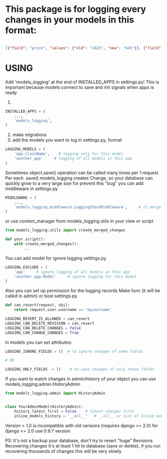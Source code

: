 # This package is for logging every changes in your models in this format:
```json

[{"field": "price", "values": {"old": "2425", "new": "645"}}, {"field": "price_final", "values": {"old": "2425", "new": "645"}}]
```

# USING
Add 'models_logging' at the end of INSTALLED_APPS in settings.py!
This is important because models connect to save and init signals when apps is ready

1.
```python
INSTALLED_APPS = (
    ...,
    'models_logging',
)
```

2. make migrations
3. add the models you want to log in settings.py, format:
```python
LOGGING_MODELS = (
    'app.ClassName',    # logging only for this model
    'another_app'     # logging of all models in this app
)
```

Sometimes object.save() operation can be called many times per 1 request.
Per each .save() models_logging creates Change, so your database can quickly grow to a very large size
for prevent this "bug" you can add middleware in settings.py
```python
MIDDLEWARE = (
    ...,
    'models_logging.middleware.LoggingStackMiddleware',     # it merge all changes of object per request
)
```

or use context_manager from models_logging.utils in your view or script
```python
from models_logging.utils import create_merged_changes

def your_script():
    with create_merged_changes():
        ...
```


You can add model for ignore logging
settings.py
```python
LOGGING_EXCLUDE = (
    'app'     # ignore logging of all models in this app
    'another_app.Model'     # ignore logging for this model
)
```


Also you can set up permission for the logging records
Make func (it will be called in admin) or bool
settings.py
```python
def can_revert(request, obj):
    return request.user.username == 'myusername'

LOGGING_REVERT_IS_ALLOWED = can_revert
LOGGING_CAN_DELETE_REVISION = can_revert
LOGGING_CAN_DELETE_CHANGES = False
LOGGING_CAN_CHANGE_CHANGES = True
```

in models you can set attributes:
```python
LOGGING_IGNORE_FIELDS = ()  # to ignore changes of some fields

# OR

LOGGING_ONLY_FIELDS  = ()    # to save changes of only those fields 
```
 
 
If you want to watch changes in admin/history of your object you can use models_logging.admin.HistoryAdmin
```python
from models_logging.admin import HistoryAdmin


class YourAdminModel(HistoryAdmin):
    history_latest_first = False    # latest changes first
    inline_models_history = '__all__'   # __all__ or list of inline models for this ModelAdmin

```


Version > 1.0 is incompatible with old versions (requires django >= 2.0)
for django <= 2.0 use 0.9.7 version
 


PS: It's not a backup your database, don't try to revert "huge" Revisions
Recovering changes it's at least 1 hit to database (save or delete),
if you run recovering thousands of changes this will be very slowly